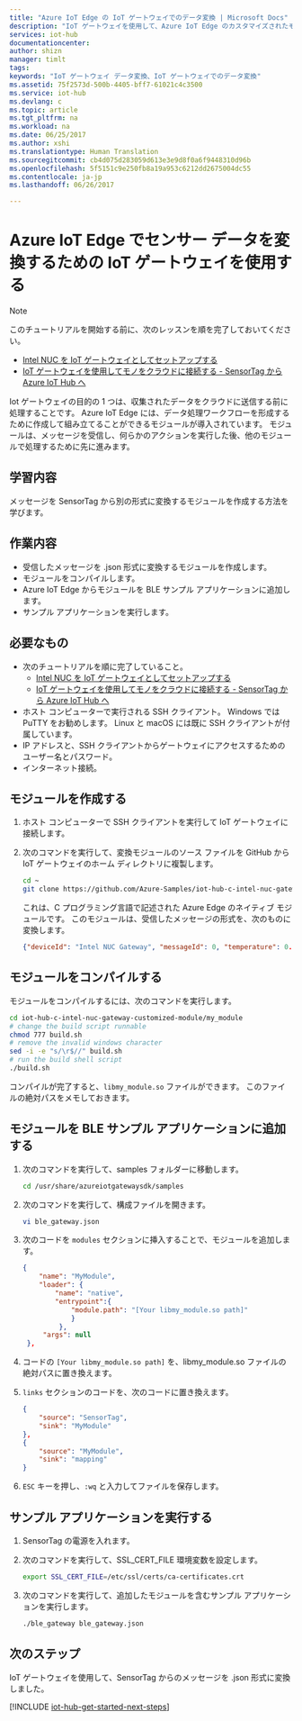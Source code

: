 ```yaml
---
title: "Azure IoT Edge の IoT ゲートウェイでのデータ変換 | Microsoft Docs"
description: "IoT ゲートウェイを使用して、Azure IoT Edge のカスタマイズされたモジュールを通してセンサー データのフォーマットを変換します。"
services: iot-hub
documentationcenter: 
author: shizn
manager: timlt
tags: 
keywords: "IoT ゲートウェイ データ変換、IoT ゲートウェイでのデータ変換"
ms.assetid: 75f2573d-500b-4405-bff7-61021c4c3500
ms.service: iot-hub
ms.devlang: c
ms.topic: article
ms.tgt_pltfrm: na
ms.workload: na
ms.date: 06/25/2017
ms.author: xshi
ms.translationtype: Human Translation
ms.sourcegitcommit: cb4d075d283059d613e3e9d8f0a6f9448310d96b
ms.openlocfilehash: 5f5151c9e250fb8a19a953c6212dd2675004dc55
ms.contentlocale: ja-jp
ms.lasthandoff: 06/26/2017

---
```

# <a name="use-iot-gateway-for-sensor-data-transformation-with-azure-iot-edge"></a>Azure IoT Edge でセンサー データを変換するための IoT ゲートウェイを使用する

> [!NOTE]
> このチュートリアルを開始する前に、次のレッスンを順を完了しておいてください。
> * [Intel NUC を IoT ゲートウェイとしてセットアップする](iot-hub-gateway-kit-c-lesson1-set-up-nuc.md)
> * [IoT ゲートウェイを使用してモノをクラウドに接続する -  SensorTag から Azure IoT Hub へ](iot-hub-gateway-kit-c-iot-gateway-connect-device-to-cloud.md)

Iot ゲートウェイの目的の 1 つは、収集されたデータをクラウドに送信する前に処理することです。 Azure IoT Edge には、データ処理ワークフローを形成するために作成して組み立てることができるモジュールが導入されています。 モジュールは、メッセージを受信し、何らかのアクションを実行した後、他のモジュールで処理するために先に進みます。

## <a name="what-you-learn"></a>学習内容

メッセージを SensorTag から別の形式に変換するモジュールを作成する方法を学びます。

## <a name="what-you-do"></a>作業内容

* 受信したメッセージを .json 形式に変換するモジュールを作成します。
* モジュールをコンパイルします。
* Azure IoT Edge からモジュールを BLE サンプル アプリケーションに追加します。
* サンプル アプリケーションを実行します。

## <a name="what-you-need"></a>必要なもの

* 次のチュートリアルを順に完了していること。
  * [Intel NUC を IoT ゲートウェイとしてセットアップする](iot-hub-gateway-kit-c-lesson1-set-up-nuc.md)
  * [IoT ゲートウェイを使用してモノをクラウドに接続する -  SensorTag から Azure IoT Hub へ](iot-hub-gateway-kit-c-iot-gateway-connect-device-to-cloud.md)
* ホスト コンピューターで実行される SSH クライアント。 Windows では PuTTY をお勧めします。 Linux と macOS には既に SSH クライアントが付属しています。
* IP アドレスと、SSH クライアントからゲートウェイにアクセスするためのユーザー名とパスワード。
* インターネット接続。

## <a name="create-a-module"></a>モジュールを作成する

1. ホスト コンピューターで SSH クライアントを実行して IoT ゲートウェイに接続します。
1. 次のコマンドを実行して、変換モジュールのソース ファイルを GitHub から IoT ゲートウェイのホーム ディレクトリに複製します。

   ```bash
   cd ~
   git clone https://github.com/Azure-Samples/iot-hub-c-intel-nuc-gateway-customized-module.git
   ```

   これは、C プログラミング言語で記述された Azure Edge のネイティブ モジュールです。 このモジュールは、受信したメッセージの形式を、次のものに変換します。

   ```json
   {"deviceId": "Intel NUC Gateway", "messageId": 0, "temperature": 0.0}
   ```

## <a name="compile-the-module"></a>モジュールをコンパイルする

モジュールをコンパイルするには、次のコマンドを実行します。

```bash
cd iot-hub-c-intel-nuc-gateway-customized-module/my_module
# change the build script runnable
chmod 777 build.sh
# remove the invalid windows character
sed -i -e "s/\r$//" build.sh
# run the build shell script
./build.sh
```

コンパイルが完了すると、`libmy_module.so` ファイルができます。 このファイルの絶対パスをメモしておきます。

## <a name="add-the-module-to-the-ble-sample-application"></a>モジュールを BLE サンプル アプリケーションに追加する

1. 次のコマンドを実行して、samples フォルダーに移動します。

   ```bash
   cd /usr/share/azureiotgatewaysdk/samples
   ```

1. 次のコマンドを実行して、構成ファイルを開きます。

   ```bash
   vi ble_gateway.json
   ```

1. 次のコードを `modules` セクションに挿入することで、モジュールを追加します。

   ```json
   {
       "name": "MyModule",
       "loader": {
           "name": "native",
           "entrypoint":{
               "module.path": "[Your libmy_module.so path]"
               }
            },
        "args": null
    },
    ```

1. コードの `[Your libmy_module.so path]` を、libmy_module.so ファイルの絶対パスに置き換えます。
1. `links` セクションのコードを、次のコードに置き換えます。

   ```json
   {
       "source": "SensorTag",
       "sink": "MyModule"
   },
   {
       "source": "MyModule",
       "sink": "mapping"
   }
   ```

1. `ESC` キーを押し、`:wq` と入力してファイルを保存します。

## <a name="run-the-sample-application"></a>サンプル アプリケーションを実行する

1. SensorTag の電源を入れます。
1. 次のコマンドを実行して、SSL_CERT_FILE 環境変数を設定します。

   ```bash
   export SSL_CERT_FILE=/etc/ssl/certs/ca-certificates.crt
   ```

1. 次のコマンドを実行して、追加したモジュールを含むサンプル アプリケーションを実行します。

   ```bash
   ./ble_gateway ble_gateway.json
   ```

## <a name="next-steps"></a>次のステップ

IoT ゲートウェイを使用して、SensorTag からのメッセージを .json 形式に変換しました。

[!INCLUDE [iot-hub-get-started-next-steps](../../includes/iot-hub-get-started-next-steps.md)]

